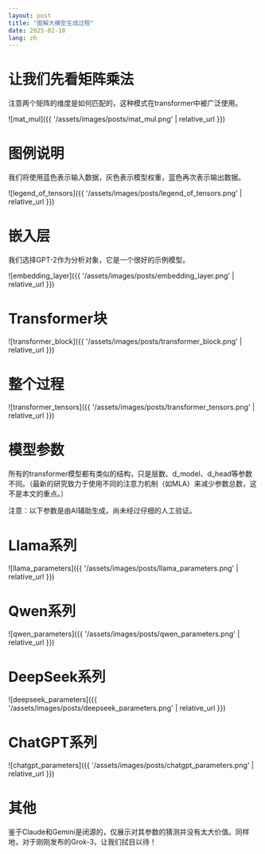 ```yaml
---
layout: post
title: "图解大模型生成过程"
date: 2025-02-18
lang: zh
---
```


# 让我们先看矩阵乘法

注意两个矩阵的维度是如何匹配的，这种模式在transformer中被广泛使用。

![mat_mul]({{ '/assets/images/posts/mat_mul.png' | relative_url }})

# 图例说明

我们将使用蓝色表示输入数据，灰色表示模型权重，蓝色再次表示输出数据。

![legend_of_tensors]({{ '/assets/images/posts/legend_of_tensors.png' | relative_url }})

# 嵌入层

我们选择GPT-2作为分析对象，它是一个很好的示例模型。

![embedding_layer]({{ '/assets/images/posts/embedding_layer.png' | relative_url }})

# Transformer块

![transformer_block]({{ '/assets/images/posts/transformer_block.png' | relative_url }})

# 整个过程

![transformer_tensors]({{ '/assets/images/posts/transformer_tensors.png' | relative_url }})

# 模型参数

所有的transformer模型都有类似的结构，只是层数、d_model、d_head等参数不同。（最新的研究致力于使用不同的注意力机制（如MLA）来减少参数总数，这不是本文的重点。）

注意：以下参数是由AI辅助生成，尚未经过仔细的人工验证。

# Llama系列
![llama_parameters]({{ '/assets/images/posts/llama_parameters.png' | relative_url }})

# Qwen系列
![qwen_parameters]({{ '/assets/images/posts/qwen_parameters.png' | relative_url }})

# DeepSeek系列
![deepseek_parameters]({{ '/assets/images/posts/deepseek_parameters.png' | relative_url }})

# ChatGPT系列
![chatgpt_parameters]({{ '/assets/images/posts/chatgpt_parameters.png' | relative_url }})

# 其他
鉴于Claude和Gemini是闭源的，仅展示对其参数的猜测并没有太大价值。同样地，对于刚刚发布的Grok-3，让我们拭目以待！

